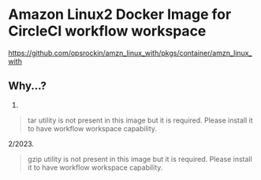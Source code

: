 # Amazon Linux2 Docker Image for CircleCI workflow workspace

https://github.com/opsrockin/amzn_linux_with/pkgs/container/amzn_linux_with

## Why...?

1.

> tar utility is not present in this image but it is required. Please install it to have workflow workspace capability.

2/2023.

> gzip utility is not present in this image but it is required. Please install it to have workflow workspace capability.

